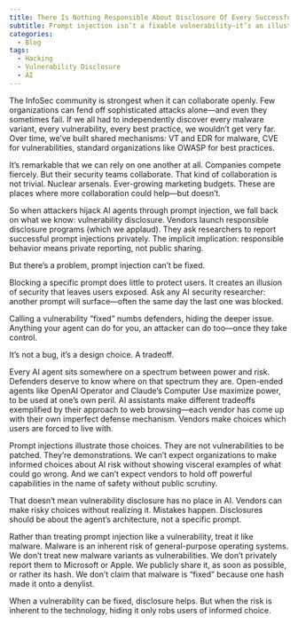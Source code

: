 ```yaml
---
title: There Is Nothing Responsible About Disclosure Of Every Successful Prompt Injection
subtitle: Prompt injection isn’t a fixable vulnerability—it’s an illustration of risk
categories:
  - Blog
tags:
  - Hacking
  - Vulnerability Disclosure
  - AI
---
```


The InfoSec community is strongest when it can collaborate openly. Few organizations can fend off sophisticated attacks alone—and even they sometimes fail. If we all had to independently discover every malware variant, every vulnerability, every best practice, we wouldn’t get very far. Over time, we’ve built shared mechanisms: VT and EDR for malware, CVE for vulnerabilities, standard organizations like OWASP for best practices.

It’s remarkable that we can rely on one another at all. Companies compete fiercely. But their security teams collaborate. That kind of collaboration is not trivial. Nuclear arsenals. Ever-growing marketing budgets. These are places where more collaboration could help—but doesn’t.

So when attackers hijack AI agents through prompt injection, we fall back on what we know: vulnerability disclosure. Vendors launch responsible disclosure programs (which we applaud). They ask researchers to report successful prompt injections privately. The implicit implication: responsible behavior means private reporting, not public sharing.

But there’s a problem, prompt injection can’t be fixed.

Blocking a specific prompt does little to protect users. It creates an illusion of security that leaves users exposed. Ask any AI security researcher: another prompt will surface—often the same day the last one was blocked.

Calling a vulnerability “fixed” numbs defenders, hiding the deeper issue. Anything your agent can do for you, an attacker can do too—once they take control. 

It’s not a bug, it’s a design choice. A tradeoff.

Every AI agent sits somewhere on a spectrum between power and risk. Defenders deserve to know where on that spectrum they are. Open-ended agents like OpenAI Operator and Claude’s Computer Use maximize power, to be used at one’s own peril. AI assistants make different tradeoffs exemplified by their approach to web browsing—each vendor has come up with their own imperfect defense mechanism. Vendors make choices which users are forced to live with.

Prompt injections illustrate those choices. They are not vulnerabilities to be patched. They’re demonstrations. We can’t expect organizations to make informed choices about AI risk without showing visceral examples of what could go wrong. And we can’t expect vendors to hold off powerful capabilities in the name of safety without public scrutiny.

That doesn’t mean vulnerability disclosure has no place in AI. Vendors can make risky choices without realizing it. Mistakes happen. Disclosures should be about the agent’s architecture, not a specific prompt.

Rather than treating prompt injection like a vulnerability, treat it like malware. Malware is an inherent risk of general-purpose operating systems. We don’t treat new malware variants as vulnerabilities. We don’t privately report them to Microsoft or Apple. We publicly share it, as soon as possible, or rather its hash. We don’t claim that malware is “fixed” because one hash made it onto a denylist.

When a vulnerability can be fixed, disclosure helps. But when the risk is inherent to the technology, hiding it only robs users of informed choice.